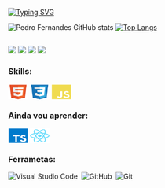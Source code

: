 [![Typing SVG](https://readme-typing-svg.herokuapp.com/?color=FF0&size=30&center=true&vCenter=true&width=1000&lines=Oi,+meu+nome+é+Pedro+Fernandes+e+tenho+20+anos;Sou+de+SP,+Taubaté;Seja+bem-vindo(a)!+:%29)](https://git.io/typing-svg)
 
![Pedro Fernandes GitHub stats](https://github-readme-stats.vercel.app/api?username=PedroLucasFernandes&show_icons=true&theme=highcontrast)
[![Top Langs](https://github-readme-stats.vercel.app/api/top-langs/?username=PedroLucasFernandes&theme=highcontrast)](https://github.com/PedroLucasFernandes/github-readme-stats)

##

<div> 
  <a href="https://wa.me/+5512996191865" target="_blank"><img src="https://img.shields.io/badge/WhatsApp-25D366?style=for-the-badge&logo=whatsapp&logoColor=white" target="_blank"></a>
  <a href="https://www.linkedin.com/in/pedro-fernandes-ferreira/" target="_blank"><img src="https://img.shields.io/badge/LinkedIn-0077B5?style=for-the-badge&logo=linkedin&logoColor=white" target="_blank"></a>
  <a href="https://instagram.com/pl.fernandess" target="_blank"><img src="https://img.shields.io/badge/-Instagram-%23E4405F?style=for-the-badge&logo=instagram&logoColor=white" target="_blank"></a>
  <a href = "mailto:plff201100@gmail.com"><img src="https://img.shields.io/badge/-Gmail-%23333?style=for-the-badge&logo=gmail&logoColor=white" target="_blank"></a>
  
</div>

### Skills:
<div style="display: inline_block">
  <img align="center" alt="Rafa-Dart" height="30" width="40" src="https://raw.githubusercontent.com/devicons/devicon/master/icons/html5/html5-original.svg">
  <img align="center" alt="Rafa-Python" height="30" width="40" src="https://raw.githubusercontent.com/devicons/devicon/master/icons/css3/css3-original.svg">
  <img align="center" alt="Rafa-Js" height="30" width="40" src="https://raw.githubusercontent.com/devicons/devicon/master/icons/javascript/javascript-plain.svg">
</div>
  
### Ainda vou aprender:
<div style="display: inline_block">
  <img align="center" alt="Rafa-Flutter" height="30" width="40" src="https://raw.githubusercontent.com/devicons/devicon/master/icons/typescript/typescript-plain.svg">
  <img align="center" alt="Rafa-PHP" height="30" width="40" src="https://raw.githubusercontent.com/devicons/devicon/master/icons/react/react-original.svg">
</div>

### Ferrametas:
![Visual Studio Code](https://img.shields.io/badge/-Visual%20Studio%20Code-0D1117?style=for-the-badge&logo=visual-studio-code&logoColor=007ACC&labelColor=0D1117)&nbsp;
![GitHub](https://img.shields.io/badge/-GitHub-0D1117?style=for-the-badge&logo=github&labelColor=0D1117)&nbsp;
![Git](https://img.shields.io/badge/-Git-0D1117?style=for-the-badge&logo=git&labelColor=0D1117)&nbsp;
